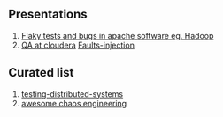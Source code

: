 ## Presentations
1. [Flaky tests and bugs in apache software eg. Hadoop](https://www.slideshare.net/AkihiroSuda/flaky-tests-and-bugs-in-apache-software-eg-hadoop)
2. [QA at cloudera](https://blog.cloudera.com/blog/2016/03/quality-assurance-at-cloudera-static-source-code-analysis/)  [Faults-injection](https://blog.cloudera.com/blog/2016/04/quality-assurance-at-cloudera-fault-injection-and-elastic-partitioning/)

## Curated list
1. [testing-distributed-systems](https://github.com/asatarin/testing-distributed-systems)
2. [awesome chaos engineering](https://github.com/dastergon/awesome-chaos-engineering)
